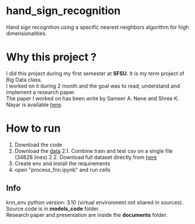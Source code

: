 # hand_sign_recognition
Hand sign recognition using a specific nearest neighbors algorithm for high dimensionalities.

# Why this project ?
I did this project during my first semester at **SFSU**. It is my term project of Big Data class.<br>
I worked on it during 2 month and the goal was to read, understand and implement a research paper.<br>
The paper I worked on has been write by Sameer A. Nene and Shree K. Nayar is available [here](https://cave.cs.columbia.edu/old/publications/pdfs/Nene_PAMI97.pdf "A Simple Algorithm for Nearest Neighbor Search in High Dimensions").

# How to run
1. Download the code
2. Download the [data](https://www.kaggle.com/datasets/datamunge/sign-language-mnist "mnist dataset")
  2.1. Combine train and test csv on a single file (34628 lines)
  2.2. Download full dataset directly from [here](https://drive.google.com/file/d/1CC84O7caoeCVOUCeaXTMjs2r-iuw7jax/view?usp=share_link)
3. Create env and install the requirements
4. open "process_fnn.ipynb" and run cells

## Info
knn_env python version: 3.10 (virtual environment not shared in sources).<br>
Source code is in **models_code** folder.<br>
Research paper and presentation are inside the **documents** folder.
